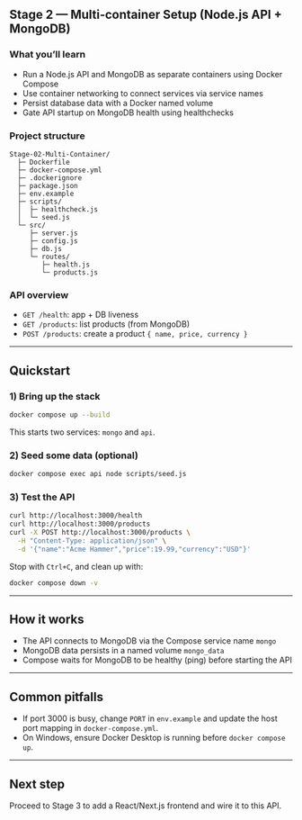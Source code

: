 ## Stage 2 — Multi‑container Setup (Node.js API + MongoDB)

### What you’ll learn
- Run a Node.js API and MongoDB as separate containers using Docker Compose
- Use container networking to connect services via service names
- Persist database data with a Docker named volume
- Gate API startup on MongoDB health using healthchecks

### Project structure
```
Stage-02-Multi-Container/
  ├─ Dockerfile
  ├─ docker-compose.yml
  ├─ .dockerignore
  ├─ package.json
  ├─ env.example
  ├─ scripts/
  │  ├─ healthcheck.js
  │  └─ seed.js
  └─ src/
     ├─ server.js
     ├─ config.js
     ├─ db.js
     └─ routes/
        ├─ health.js
        └─ products.js
```

### API overview
- `GET /health`: app + DB liveness
- `GET /products`: list products (from MongoDB)
- `POST /products`: create a product `{ name, price, currency }`

---

## Quickstart

### 1) Bring up the stack
```bash
docker compose up --build
```
This starts two services: `mongo` and `api`.

### 2) Seed some data (optional)
```bash
docker compose exec api node scripts/seed.js
```

### 3) Test the API
```bash
curl http://localhost:3000/health
curl http://localhost:3000/products
curl -X POST http://localhost:3000/products \
  -H "Content-Type: application/json" \
  -d '{"name":"Acme Hammer","price":19.99,"currency":"USD"}'
```

Stop with `Ctrl+C`, and clean up with:
```bash
docker compose down -v
```

---

## How it works
- The API connects to MongoDB via the Compose service name `mongo`
- MongoDB data persists in a named volume `mongo_data`
- Compose waits for MongoDB to be healthy (ping) before starting the API

---

## Common pitfalls
- If port 3000 is busy, change `PORT` in `env.example` and update the host port mapping in `docker-compose.yml`.
- On Windows, ensure Docker Desktop is running before `docker compose up`.

---

## Next step
Proceed to Stage 3 to add a React/Next.js frontend and wire it to this API.


